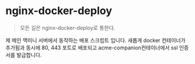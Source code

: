 # nginx-docker-deploy
> 모든 길은 nginx-docker-deploy로 통한다.

제 메인 맥미니 서버에서 동작하는 배포 스크립트 입니다. 새롭게 docker 컨테이너가 추가됨과 동시에 80, 443 포트로 배포되고 acme-companion컨테이너에서 ssl 인증서를 발급합니다. 